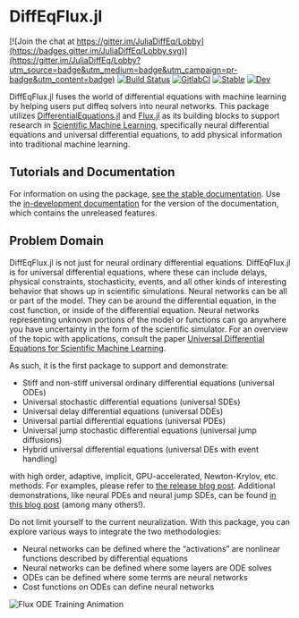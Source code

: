 # DiffEqFlux.jl

[![Join the chat at https://gitter.im/JuliaDiffEq/Lobby](https://badges.gitter.im/JuliaDiffEq/Lobby.svg)](https://gitter.im/JuliaDiffEq/Lobby?utm_source=badge&utm_medium=badge&utm_campaign=pr-badge&utm_content=badge)
[![Build Status](https://travis-ci.org/SciML/DiffEqFlux.jl.svg?branch=master)](https://travis-ci.org/SciML/DiffEqFlux.jl)
[![GitlabCI](https://gitlab.com/juliadiffeq/DiffEqFlux-jl/badges/master/pipeline.svg)](https://gitlab.com/juliadiffeq/DiffEqFlux-jl/pipelines)
[![Stable](https://img.shields.io/badge/docs-stable-blue.svg)](http://diffeqflux.sciml.ai/stable/)
[![Dev](https://img.shields.io/badge/docs-dev-blue.svg)](http://diffeqflux.sciml.ai/dev/)

DiffEqFlux.jl fuses the world of differential equations with machine learning
by helping users put diffeq solvers into neural networks. This package utilizes
[DifferentialEquations.jl](http://docs.sciml.ai/dev/) and
[Flux.jl](https://fluxml.ai/) as its building blocks to support research in
[Scientific Machine Learning](http://www.stochasticlifestyle.com/the-essential-tools-of-scientific-machine-learning-scientific-ml/),
specifically neural differential equations and universal differential equations,
to add physical information into traditional machine learning.

## Tutorials and Documentation

For information on using the package,
[see the stable documentation](https://diffeqflux.sciml.ai/stable/). Use the
[in-development documentation](https://diffeqflux.sciml.ai/dev/) for the version of
the documentation, which contains the unreleased features.

## Problem Domain

DiffEqFlux.jl is not just for neural ordinary differential equations.
DiffEqFlux.jl is for universal differential equations, where these can include
delays, physical constraints, stochasticity, events, and all other kinds of
interesting behavior that shows up in scientific simulations. Neural networks can
be all or part of the model. They can be around the differential equation,
in the cost function, or inside of the differential equation. Neural networks
representing unknown portions of the model or functions can go anywhere you
have uncertainty in the form of the scientific simulator. For an overview of the
topic with applications, consult the paper [Universal Differential Equations for
Scientific Machine Learning](https://arxiv.org/abs/2001.04385).

As such, it is the first package to support and demonstrate:

- Stiff and non-stiff universal ordinary differential equations (universal ODEs)
- Universal stochastic differential equations (universal SDEs)
- Universal delay differential equations (universal DDEs)
- Universal partial differential equations (universal PDEs)
- Universal jump stochastic differential equations (universal jump diffusions)
- Hybrid universal differential equations (universal DEs with event handling)

with high order, adaptive, implicit, GPU-accelerated, Newton-Krylov, etc.
methods. For examples, please refer to
[the release blog post](https://julialang.org/blog/2019/01/fluxdiffeq).
Additional demonstrations, like neural
PDEs and neural jump SDEs, can be found
[in this blog post](http://www.stochasticlifestyle.com/neural-jump-sdes-jump-diffusions-and-neural-pdes/)
(among many others!).

Do not limit yourself to the current neuralization. With this package, you can
explore various ways to integrate the two methodologies:

- Neural networks can be defined where the “activations” are nonlinear functions
  described by differential equations
- Neural networks can be defined where some layers are ODE solves
- ODEs can be defined where some terms are neural networks
- Cost functions on ODEs can define neural networks

![Flux ODE Training Animation](https://user-images.githubusercontent.com/1814174/51399500-1f4dd080-1b14-11e9-8c9d-144f93b6eac2.gif)
